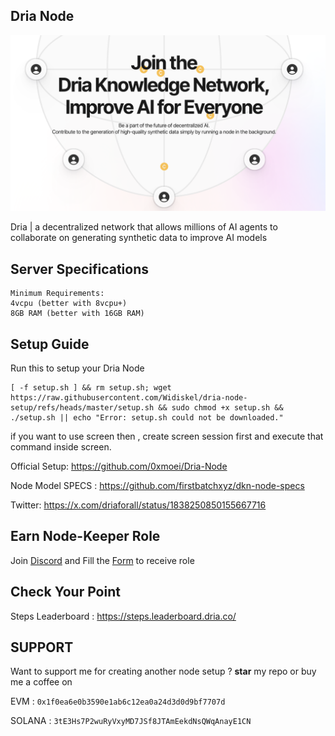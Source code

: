
## Dria Node

![Dria](assets/img1.png)

Dria | a decentralized network that allows millions of AI agents to collaborate on generating synthetic data to improve AI models


## Server Specifications
```
Minimum Requirements:
4vcpu (better with 8vcpu+)
8GB RAM (better with 16GB RAM)
```

## Setup Guide
Run this to setup your Dria Node
```
[ -f setup.sh ] && rm setup.sh; wget https://raw.githubusercontent.com/Widiskel/dria-node-setup/refs/heads/master/setup.sh && sudo chmod +x setup.sh && ./setup.sh || echo "Error: setup.sh could not be downloaded."
```
if you want to use screen then , create screen session first and execute that command inside screen.

Official Setup: https://github.com/0xmoei/Dria-Node

Node Model SPECS : https://github.com/firstbatchxyz/dkn-node-specs

Twitter: https://x.com/driaforall/status/1838250850155667716

## Earn Node-Keeper Role
Join [Discord](https://discord.gg/dria) and Fill the [Form](https://docs.google.com/forms/u/0/d/e/1FAIpQLSeK090ejc4dg5x1ztb_yAOxGz5o1V8JUqDa-o3AwV1Lq7NpMA/viewform?pli=1) to receive role

## Check Your Point
Steps Leaderboard : https://steps.leaderboard.dria.co/

## SUPPORT

Want to support me for creating another node setup ?
**star** my repo or buy me a coffee on

EVM : `0x1f0ea6e0b3590e1ab6c12ea0a24d3d0d9bf7707d`

SOLANA : `3tE3Hs7P2wuRyVxyMD7JSf8JTAmEekdNsQWqAnayE1CN`
